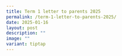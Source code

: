 ```yaml
---
title: Term 1 letter to parents 2025
permalink: /term-1-letter-to-parents-2025/
date: 2025-01-16
layout: post
description: ""
image: ""
variant: tiptap
---
```

